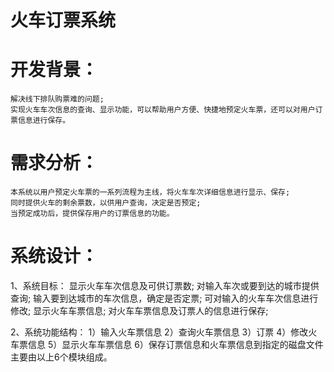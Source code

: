 # 火车订票系统 #

# 开发背景：
	解决线下排队购票难的问题;
	实现火车车次信息的查询、显示功能，可以帮助用户方便、快捷地预定火车票，还可以对用户订票信息进行保存。

# 需求分析：
	本系统以用户预定火车票的一系列流程为主线，将火车车次详细信息进行显示、保存;
	同时提供火车的剩余票数，以供用户查询，决定是否预定;
	当预定成功后，提供保存用户的订票信息的功能。

# 系统设计：
1、系统目标：
	显示火车车次信息及可供订票数;
	对输入车次或要到达的城市提供查询;
	输入要到达城市的车次信息，确定是否定票;
	可对输入的火车车次信息进行修改;
	显示火车车票信息;
	对火车车票信息及订票人的信息进行保存;

2、系统功能结构：
	1）输入火车票信息
	2）查询火车票信息
	3）订票
	4）修改火车票信息
	5）显示火车车票信息
	6）保存订票信息和火车票信息到指定的磁盘文件
	主要由以上6个模块组成。

